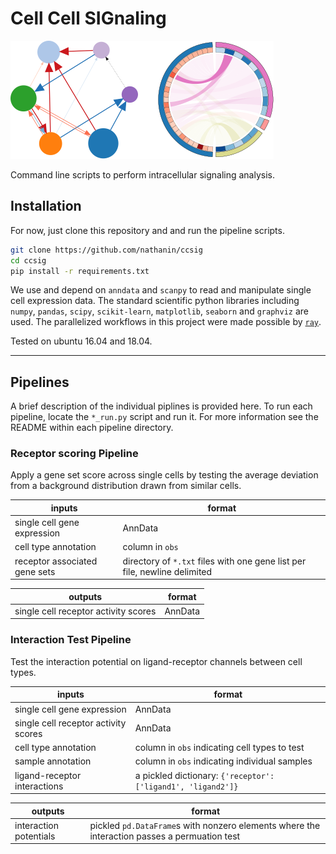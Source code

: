 # **C**ell **C**ell **SIG**naling

![graph](assets/graph.svg)

Command line scripts to perform intracellular signaling analysis.


## Installation

For now, just clone this repository and and run the pipeline scripts. 

```bash
git clone https://github.com/nathanin/ccsig
cd ccsig
pip install -r requirements.txt
```

We use and depend on `anndata` and `scanpy` to read and manipulate single cell expression data.
The standard scientific python libraries including `numpy`, `pandas`, `scipy`, `scikit-learn`, `matplotlib`, `seaborn` and `graphviz` are used.
The parallelized workflows in this project were made possible by [`ray`](https://github.com/ray-project/ray).

Tested on ubuntu 16.04 and 18.04.

<!-- [google](http://www.google.com) -->

---

## Pipelines

A brief description of the individual piplines is provided here.
To run each pipeline, locate the `*_run.py` script and run it. 
For more information see the README within each pipeline directory.

### Receptor scoring Pipeline

Apply a gene set score across single cells by testing the average deviation from a background distribution drawn from similar cells. 

inputs | format
-------|--------
single cell gene expression | AnnData
cell type annotation | column in `obs`
receptor associated gene sets | directory of `*.txt` files with one gene list per file, newline delimited


outputs | format
-------|--------
single cell receptor activity scores | AnnData




### Interaction Test Pipeline

Test the interaction potential on ligand-receptor channels between cell types. 


inputs | format
-------|--------
single cell gene expression | AnnData
single cell receptor activity scores | AnnData
cell type annotation | column in `obs` indicating cell types to test
sample annotation | column in `obs` indicating individual samples
ligand-receptor interactions | a pickled dictionary: `{'receptor': ['ligand1', 'ligand2']}`


outputs | format
-------|--------
interaction potentials | pickled `pd.DataFrame`s with nonzero elements where the interaction passes a permuation test

